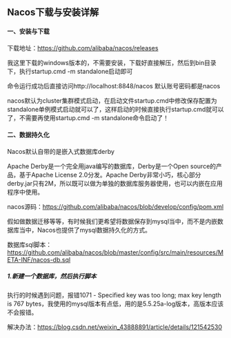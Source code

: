 ## Nacos下载与安装详解

#### 一、安装与下载

下载地址：https://github.com/alibaba/nacos/releases



我这里下载的windows版本的，不需要安装，下载好直接解压，然后到bin目录下，执行startup.cmd -m standalone启动即可

命令运行成功后直接访问http://localhost:8848/nacos
默认账号密码都是nacos

nacos默认为cluster集群模式启动，在启动文件startup.cmd中修改保存配置为standalone单例模式启动就可以了，这样启动的时候直接执行startup.cmd就可以了，不需要再使用startup.cmd -m standalone命令启动了！


#### 二、数据持久化

Nacos默认自带的是嵌入式数据库derby

Apache Derby是一个完全用java编写的数据库，Derby是一个Open source的产品，基于Apache License 2.0分发。Apache Derby非常小巧，核心部分derby.jar只有2M，所以既可以做为单独的数据库服务器使用，也可以内嵌在应用程序中使用。

nacos源码：https://github.com/alibaba/nacos/blob/develop/config/pom.xml

假如做数据迁移等等，有时候我们更希望将数据保存到mysql当中，而不是内嵌数据库当中，Nacos也提供了mysql数据持久化的方式。

数据库sql脚本：https://github.com/alibaba/nacos/blob/master/config/src/main/resources/META-INF/nacos-db.sql

##### 1.新建一个数据库，然后执行脚本

执行的时候遇到问题，报错1071 - Specified key was too long; max key length is 767 bytes，我使用的mysql版本有点低，用的是5.5.25a-log版本，高版本应该不会报错。

解决办法：https://blog.csdn.net/weixin_43888891/article/details/121542530

